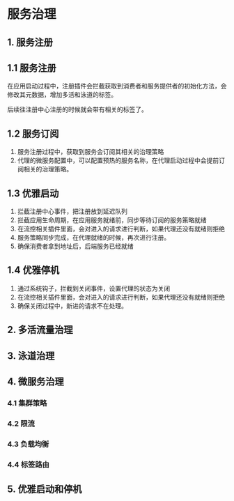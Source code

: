 服务治理
===

## 1. 服务注册

## 1.1 服务注册

在应用启动过程中，注册插件会拦截获取到消费者和服务提供者的初始化方法，会修改其元数据，增加多活和泳道的标签。

后续往注册中心注册的时候就会带有相关的标签了。

## 1.2 服务订阅

1. 服务注册过程中，获取到服务会订阅其相关的治理策略
2. 代理的微服务配置中，可以配置预热的服务名称，在代理启动过程中会提前订阅相关的治理策略。

## 1.3 优雅启动

1. 拦截注册中心事件，把注册放到延迟队列
2. 拦截应用生命周期，在应用服务就绪前，同步等待订阅的服务策略就绪
3. 在流控相关插件里面，会对进入的请求进行判断，如果代理还没有就绪则拒绝
4. 服务策略同步完成，在代理就绪的时候，再次进行注册。
5. 确保消费者拿到地址后，后端服务已经就绪

## 1.4 优雅停机

1. 通过系统钩子，拦截到关闭事件，设置代理的状态为关闭
2. 在流控相关插件里面，会对进入的请求进行判断，如果代理还没有就绪则拒绝
3. 确保关闭过程中，新进的请求不在处理。

## 2. 多活流量治理

## 3. 泳道治理

## 4. 微服务治理

### 4.1 集群策略

### 4.2 限流

### 4.3 负载均衡

### 4.4 标签路由

## 5. 优雅启动和停机
